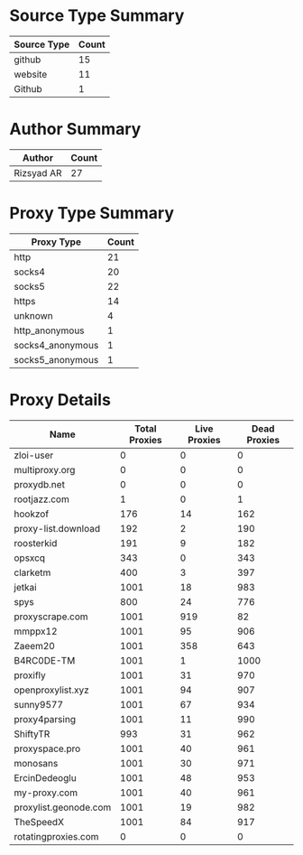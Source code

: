 # Source Type Summary

| Source Type | Count |
|-------------|-------|
| github | 15 |
| website | 11 |
| Github | 1 |


# Author Summary

| Author | Count |
|--------|-------|
| Rizsyad AR | 27 |


# Proxy Type Summary

| Proxy Type | Count |
|------------|-------|
| http | 21 |
| socks4 | 20 |
| socks5 | 22 |
| https | 14 |
| unknown | 4 |
| http_anonymous | 1 |
| socks4_anonymous | 1 |
| socks5_anonymous | 1 |


# Proxy Details

| Name | Total Proxies | Live Proxies | Dead Proxies |
|------|---------------|--------------|---------------|
| zloi-user | 0 | 0 | 0 |
| multiproxy.org | 0 | 0 | 0 |
| proxydb.net | 0 | 0 | 0 |
| rootjazz.com | 1 | 0 | 1 |
| hookzof | 176 | 14 | 162 |
| proxy-list.download | 192 | 2 | 190 |
| roosterkid | 191 | 9 | 182 |
| opsxcq | 343 | 0 | 343 |
| clarketm | 400 | 3 | 397 |
| jetkai | 1001 | 18 | 983 |
| spys | 800 | 24 | 776 |
| proxyscrape.com | 1001 | 919 | 82 |
| mmppx12 | 1001 | 95 | 906 |
| Zaeem20 | 1001 | 358 | 643 |
| B4RC0DE-TM | 1001 | 1 | 1000 |
| proxifly | 1001 | 31 | 970 |
| openproxylist.xyz | 1001 | 94 | 907 |
| sunny9577 | 1001 | 67 | 934 |
| proxy4parsing | 1001 | 11 | 990 |
| ShiftyTR | 993 | 31 | 962 |
| proxyspace.pro | 1001 | 40 | 961 |
| monosans | 1001 | 30 | 971 |
| ErcinDedeoglu | 1001 | 48 | 953 |
| my-proxy.com | 1001 | 40 | 961 |
| proxylist.geonode.com | 1001 | 19 | 982 |
| TheSpeedX | 1001 | 84 | 917 |
| rotatingproxies.com | 0 | 0 | 0 |
